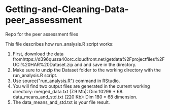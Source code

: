 # Getting-and-Cleaning-Data-peer_assessment

Repo for the peer assessment files

This file describes how run_analysis.R script works:

1. First, download the data fromhttps://d396qusza40orc.cloudfront.net/getdata%2Fprojectfiles%2FUCI%20HAR%20Dataset.zip and and save in the directory.
2.	Make sure to unzip the Dataset folder to the working directory with the run_analysis.R script.
3.	Use source("run_analysis.R") command in RStudio.
4.	You will find two output files are generated in the current working directory:
	merged_data.txt (7.9 Mb): Dim 10299 * 68.
	data_means_and_std.txt (220 Kb): Dim 180 * 68 dimension.
5. The data_means_and_std.txt is your file result.

